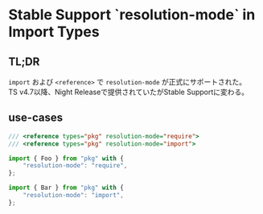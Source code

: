 # Stable Support \`resolution-mode\` in Import Types

## TL;DR

`import` および `<reference>` で `resolution-mode` が正式にサポートされた。\
TS v4.7以降、Night Releaseで提供されていたがStable Supportに変わる。

## use-cases

```typescript
/// <reference types="pkg" resolution-mode="require">
/// <reference types="pkg" resolution-mode="import">
```

```typescript
import { Foo } from "pkg" with {
    "resolution-mode": "require",
};

import { Bar } from "pkg" with {
    "resolution-mode": "import",
};
```
